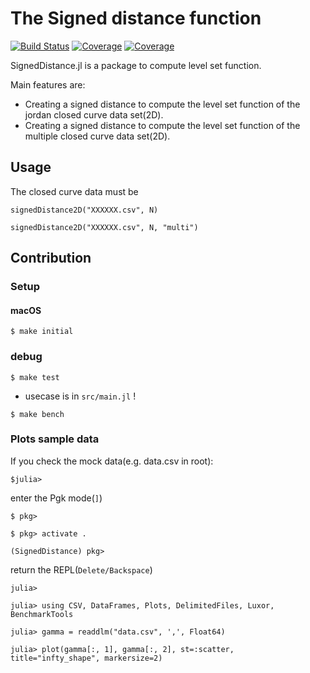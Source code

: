 # The Signed distance function

[![Build Status](https://travis-ci.com/jabelic/SignedDistance.jl.svg?branch=main)](https://travis-ci.com/jabelic/SignedDistance.jl)
[![Coverage](https://codecov.io/gh/jabelic/SignedDistance.jl/branch/main/graph/badge.svg)](https://codecov.io/gh/jabelic/SignedDistance.jl)
[![Coverage](https://coveralls.io/repos/github/jabelic/SignedDistance.jl/badge.svg?branch=main)](https://coveralls.io/github/jabelic/SignedDistance.jl?branch=main)

<!-- TODO: set Package Name : SignedDistance.jl-->

SignedDistance.jl is a package to compute level set function.

Main features are:

- Creating a signed distance to compute the level set function of the jordan closed curve data set(2D).
- Creating a signed distance to compute the level set function of the multiple closed curve data set(2D).

<!-- レベルセット法のためのレベルセット関数を計算する際に初期値として必要な付合付き距離関数を閉曲線データから提供する。 -->

## Usage

The closed curve data must be

`signedDistance2D("XXXXXX.csv", N)`

`signedDistance2D("XXXXXX.csv", N, "multi")`

## Contribution

### Setup

#### macOS

`$ make initial`


### debug

<!-- Test both Parallel and normal processing -->

`$ make test`

- usecase is in `src/main.jl` !
<!-- Benchmarks both Parallel and normal processing -->

`$ make bench`

### Plots sample data

If you check the mock data(e.g. data.csv in root):

`$julia>`

enter the Pgk mode(`]`)

`$ pkg>`

`$ pkg> activate .`

`(SignedDistance) pkg>`

return the REPL(`Delete/Backspace`)

`julia> `

`julia> using CSV, DataFrames, Plots, DelimitedFiles, Luxor, BenchmarkTools`

`julia> gamma = readdlm("data.csv", ',', Float64)`

`julia> plot(gamma[:, 1], gamma[:, 2], st=:scatter, title="infty_shape", markersize=2)`
